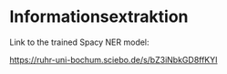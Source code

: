 # Informationsextraktion

Link to the trained Spacy NER model:

https://ruhr-uni-bochum.sciebo.de/s/bZ3iNbkGD8ffKYI
